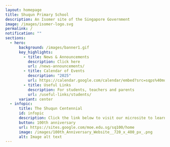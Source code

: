 ```yaml
---
layout: homepage
title: Shuqun Primary School
description: An Isomer site of the Singapore Government
image: /images/isomer-logo.svg
permalink: /
notification: ""
sections:
  - hero:
      background: /images/banner1.gif
      key_highlights:
        - title: News & Announcements
          description: Click here
          url: /news-announcements/
        - title: Calendar of Events
          description: "2025"
          url: https://calendar.google.com/calendar/embed?src=sqps%40moe.edu.sg&ctz=Asia%2FSingapore
        - title: Useful Links
          description: For students, teachers and parents
          url: /useful-links/students/
      variant: center
  - infopic:
      title: The Shuqun Centennial
      id: infopic
      description: Click the link below to visit our microsite to learn more!
      button: 100th anniversary
      url: https://sites.google.com/moe.edu.sg/sq100/home
      image: /images/100th_Anniversary_Website__720_x_400_px_.png
      alt: Image alt text
---
```

